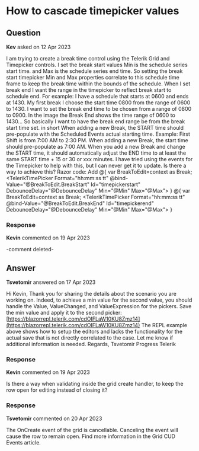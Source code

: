 # How to cascade timepicker values

## Question

**Kev** asked on 12 Apr 2023

I am trying to create a break time control using the Telerik Grid and Timepicker controls. I set the break start values Min is the schedule series start time. and Max is the schedule series end time. So setting the break start timepicker Min and Max properties correlate to this schedule time frame to keep the break time within the bounds of the schedule. When I set break end I want the range in the timepicker to reflect break start to schedule end. For example: I have a schedule that starts at 0600 and ends at 1430. My first break I choose the start time 0800 from the range of 0600 to 1430. I want to set the break end time to be chosen from a range of 0800 to 0900. In the image the Break End shows the time range of 0600 to 1430... So basically I want to have the break end range be from the break start time set. in short When adding a new Break, the START time should pre-populate with the Scheduled Events actual starting time. Example: First Shift is from 7:00 AM to 2:30 PM. When adding a new Break, the start time should pre-populate as 7:00 AM. When you add a new Break and change the START time, it should automatically adjust the END time to at least the same START time + 15 or 30 or xxx minutes. I have tried using the events for the Timepicker to help with this, but I can never get it to update. Is there a way to achieve this? Razor code: <TelerikGrid Data="@Appointment.Breaks" EditMode="GridEditMode.Inline" OnCreate="@CreateHandler" OnDelete="@DeleteHandler" OnUpdate="@UpdateHandler"> <GridToolBar> <GridCommandButton Command="Add" Icon="add"> Add </GridCommandButton> </GridToolBar> <GridColumns> <GridColumn Field="Description" Title="Description" FieldType="@typeof(string)" Width="50%" /> <GridColumn Field="BreakStart" Title="Break Start" FieldType="@typeof(DateTime)" DisplayFormat="{0:hh:mm:ss tt}" Width="150px"> <EditorTemplate> @{
var BreakToEdit=context as Break; <TelerikTimePicker Format="hh:mm:ss tt" @bind-Value="@BreakToEdit.BreakStart" Id="timepickerstart" DebounceDelay="@DebounceDelay" Min="@Min" Max="@Max"> <TimePickerSteps Minute="5" /> </TelerikTimePicker> } </EditorTemplate> </GridColumn> <GridColumn Field="BreakEnd" Title="Break End" FieldType="@typeof(DateTime)" DisplayFormat="{0:hh:mm:ss tt}" Width="150px"> <EditorTemplate> @{
var BreakToEdit=context as Break; <TelerikTimePicker Format="hh:mm:ss tt" @bind-Value="@BreakToEdit.BreakEnd" Id="timepickerend" DebounceDelay="@DebounceDelay" Min="@Min" Max="@Max"> <TimePickerSteps Minute="5" /> </TelerikTimePicker> } </EditorTemplate> </GridColumn> <GridCommandColumn Width="100px"> <GridCommandButton Command="Edit" Icon="edit"> </GridCommandButton> <GridCommandButton Command="Save" Icon="save" ShowInEdit="true"> </GridCommandButton> <GridCommandButton Command="Delete" Icon="delete"> </GridCommandButton> <GridCommandButton Command="Cancel" Icon="cancel" ShowInEdit="true"> </GridCommandButton> </GridCommandColumn> </GridColumns> </TelerikGrid>

### Response

**Kevin** commented on 19 Apr 2023

-comment deleted-

## Answer

**Tsvetomir** answered on 17 Apr 2023

Hi Kevin, Thank you for sharing the details about the scenario you are working on. Indeed, to achieve a min value for the second value, you should handle the Value, ValueChanged, and ValueExpression for the pickers. Save the min value and apply it to the second picker: [https://blazorrepl.telerik.com/cdOIFLaW10KU8Zmz14](https://blazorrepl.telerik.com/cdOIFLaW10KU8Zmz14) The REPL example above shows how to setup the editors and lacks the functionality for the actual save that is not directly correlated to the case. Let me know if additional information is needed. Regards, Tsvetomir Progress Telerik

### Response

**Kevin** commented on 19 Apr 2023

Is there a way when validating inside the grid create handler, to keep the row open for editing instead of closing it?

### Response

**Tsvetomir** commented on 20 Apr 2023

The OnCreate event of the grid is cancellable. Canceling the event will cause the row to remain open. Find more information in the Grid CUD Events article.
